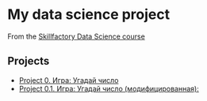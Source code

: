 # My data science project
From the [Skillfactory Data Science course](https://skillfacrory.ru/data-scientist)

## Projects

* [Project 0. Игра: Угадай число](https://github.com/AndreiDS63/sf_data_science/tree/main/project_0)  
* [Project 0.1. Игра: Угадай число (модифицированная):](https://github.com/AndreiDS63/sf_data_science/tree/main/project_0.1_guess-number-task)  
